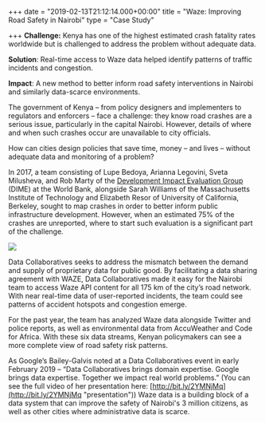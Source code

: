 +++
date = "2019-02-13T21:12:14.000+00:00"
title = "Waze: Improving Road Safety in Nairobi"
type = "Case Study"

+++
**Challenge:** Kenya has one of the highest estimated crash fatality rates worldwide but is challenged to address the problem without adequate data.

**Solution**: Real-time access to Waze data helped identify patterns of traffic incidents and congestion.

**Impact**: A new method to better inform road safety interventions in Nairobi and similarly data-scarce environments.

The government of Kenya – from policy designers and implementers to regulators and enforcers – face a challenge: they know road crashes are a serious issue, particularly in the capital Nairobi. However, details of where and when such crashes occur are unavailable to city officials.

How can cities design policies that save time, money – and lives – without adequate data and monitoring of a problem?

In 2017, a team consisting of Lupe Bedoya, Arianna Legovini, Sveta Milusheva, and Rob Marty of the <u>Development Impact Evaluation Group</u> (DIME) at the World Bank, alongside Sarah Williams of the Massachusetts Institute of Technology and Elizabeth Resor of University of California, Berkeley, sought to map crashes in order to better inform public infrastructure development. However, when an estimated 75% of the crashes are unreported, where to start such evaluation is a significant part of the challenge.

![](/waze.jpg)

Data Collaboratives seeks to address the mismatch between the demand and supply of proprietary data for public good. By facilitating a data sharing agreement with WAZE, Data Collaboratives made it easy for the Nairobi team to access Waze API content for all 175 km of the city’s road network. With near real-time data of user-reported incidents, the team could see patterns of accident hotspots and congestion emerge.

For the past year, the team has analyzed Waze data alongside Twitter and police reports, as well as environmental data from AccuWeather and Code for Africa. With these six data streams, Kenyan policymakers can see a more complete view of road safety risk patterns.

As Google’s Bailey-Galvis noted at a Data Collaboratives event in early February 2019 – “Data Collaboratives brings domain expertise. Google brings data expertise. Together we impact real world problems.” (You can see the full video of her presentation here: [http://bit.ly/2YMNjMq](http://bit.ly/2YMNjMq "presentation")) Waze data is a building block of a data system that can improve the safety of Nairobi's 3 million citizens, as well as other cities where administrative data is scarce.
